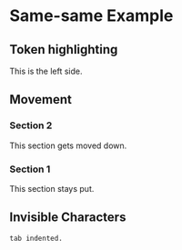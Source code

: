 # Same-same Example

## Token highlighting

This is the left side.

## Movement

### Section 2
This section gets moved down.

### Section 1
This section stays put.

## Invisible Characters
	tab indented.
